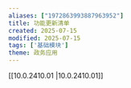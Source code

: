 ```yaml
---
aliases: ["1972863993887963952"]
title: 功能更新清单
created: 2025-07-15
modified: 2025-07-15
tags: ['基础模块']
theme: 政务应用
---
```


[[10.0.2410.01 |10.0.2410.01]]